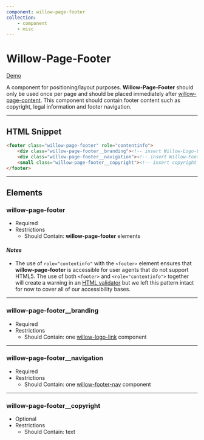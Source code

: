 ```yaml
---
component: willow-page-footer
collection: 
    - component
    - misc
---
```

# **Willow-Page-Footer**

[Demo](http://codepen.io/team/UnumUX/pen/yMgJXb)

A component for positioning/layout purposes. **Willow-Page-Footer** should only be used once per page and should be placed immediately after [willow-page-content](../page-content). This component should contain footer content such as copyright, legal information and footer navigation.

---

## HTML Snippet

```html
<footer class="willow-page-footer" role="contentinfo">
    <div class="willow-page-footer__branding"><!-- insert Willow-Logo-Link Component --></div>
    <div class="willow-page-footer__navigation"><!-- insert Willow-Footer-Nav Component Here --></div>
    <small class="willow-page-footer__copyright"><!-- insert copyright text here --></small>
</footer>
```

---

## Elements

### willow-page-footer

- Required
- Restrictions
  - Should Contain: **willow-page-footer** elements

#### _Notes_

- The use of `role="contentinfo"` with the `<footer>` element ensures that **willow-page-footer** is accessible for user agents that do not support HTML5. The use of both `<footer>` and `<role="contentinfo">` together will create a warning in an [HTML validator](https://validator.w3.org/) but we left this pattern intact for now to cover all of our accessibility bases.

---

### willow-page-footer__branding

- Required
- Restrictions
  - Should Contain: one [willow-logo-link](../logo-link) component

---

### willow-page-footer__navigation

- Required
- Restrictions
  - Should Contain: one [willow-footer-nav](../footer-nav) component

---

### willow-page-footer__copyright

- Optional
- Restrictions
  - Should Contain: text